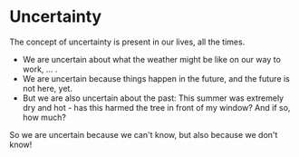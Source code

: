 # Uncertainty

The concept of uncertainty is present in our lives, all the times. 
- We are uncertain about what the weather might be like on our way to work, ... .
- We are uncertain because things happen in the future, and the future is not here, yet. 
- But we are also uncertain about the past: This summer was extremely dry and hot - has this harmed the tree in front of my window? And if so, how much?

So we are uncertain because we can't know, but also because we don't know!
